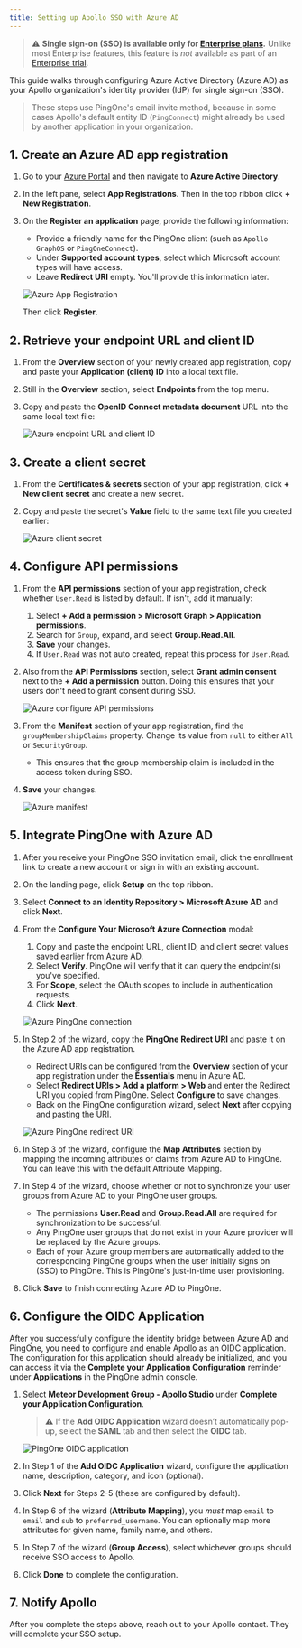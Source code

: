 ```yaml
---
title: Setting up Apollo SSO with Azure AD
---
```


> ⚠️ **Single sign-on (SSO) is available only for [Enterprise plans](https://www.apollographql.com/pricing/).** Unlike most Enterprise features, this feature is _not_ available as part of an [Enterprise trial](../plans/#enterprise-trials).

This guide walks through configuring Azure Active Directory (Azure AD) as your Apollo organization's identity provider (IdP) for single sign-on (SSO).

> These steps use PingOne's email invite method, because in some cases Apollo's default entity ID (`PingConnect`) might already be used by another application in your organization.

## 1. Create an Azure AD app registration

1. Go to your [Azure Portal](http://portal.azure.com/) and then navigate to **Azure Active Directory**.
2. In the left pane, select **App Registrations**. Then in the top ribbon click **+ New Registration**.
3. On the **Register an application** page, provide the following information:
   - Provide a friendly name for the PingOne client (such as `Apollo GraphOS` or `PingOneConnect`).
   - Under **Supported account types**, select which Microsoft account types will have access.
   - Leave **Redirect URI** empty. You'll provide this information later.  
    
    <img
      src="../../img/sso/azure-app-registration.gif"
      alt="Azure App Registration"
      class="screenshot"
    />

    Then click **Register**.

## 2. Retrieve your endpoint URL and client ID

1. From the **Overview** section of your newly created app registration, copy and paste your **Application (client) ID** into a local text file.
2. Still in the **Overview** section, select **Endpoints** from the top menu.
3. Copy and paste the **OpenID Connect metadata document** URL into the same local text file:
  
    <img
      src="../../img/sso/azure-client-id-endpoint.gif"
      alt="Azure endpoint URL and client ID"
      class="screenshot"
    /> 

## 3. Create a client secret 

1. From the **Certificates & secrets** section of your app registration, click **+ New client secret** and create a new secret. 

2. Copy and paste the secret's **Value** field to the same text file you created earlier:

    <img
      src="../../img/sso/azure-client-secret.gif"
      alt="Azure client secret"
      class="screenshot"
    /> 

## 4. Configure API permissions



1. From the **API permissions** section of your app registration, check whether `User.Read` is listed by default. If isn't, add it manually:
   1. Select **+ Add a permission > Microsoft Graph > Application permissions**.
   2. Search for `Group`, expand, and select **Group.Read.All**.
   3. **Save** your changes.
   4. If `User.Read` was not auto created, repeat this process for `User.Read`.

2. Also from the **API Permissions** section, select **Grant admin consent** next to the **+ Add a permission** button. Doing this ensures that your users don't need to grant consent during SSO.

    <img
      src="../../img/sso/azure-configure-api-permissions.gif"
      alt="Azure configure API permissions"
      class="screenshot"
    /> 

3. From the **Manifest** section of your app registration, find the `groupMembershipClaims` property. Change its value from `null` to either `All` or `SecurityGroup`.
    - This ensures that the group membership claim is included in the access token during SSO.
4. **Save** your changes.

    <img
      src="../../img/sso/azure-manifest.png"
      alt="Azure manifest"
      class="screenshot"
    />

## 5. Integrate PingOne with Azure AD

1. After you receive your PingOne SSO invitation email, click the enrollment link to create a new account or sign in with an existing account.
2. On the landing page, click **Setup** on the top ribbon.
3. Select **Connect to an Identity Repository > Microsoft Azure AD** and click **Next**.
4. From the **Configure Your Microsoft Azure Connection** modal:
   1. Copy and paste the endpoint URL, client ID, and client secret values saved earlier from Azure AD.  
   2. Select **Verify**. PingOne will verify that it can query the endpoint(s) you've specified.
   3. For **Scope**, select the OAuth scopes to include in authentication requests.
   4. Click **Next**.

    <img
      src="../../img/sso/azure-pingone-connection.gif"
      alt="Azure PingOne connection"
      class="screenshot"
    /> 

5. In Step 2 of the wizard, copy the **PingOne Redirect URI** and paste it on the Azure AD app registration.
   * Redirect URIs can be configured from the **Overview** section of your app registration under the **Essentials** menu in Azure AD.
   * Select **Redirect URIs > Add a platform > Web** and enter the Redirect URI you copied from PingOne. Select **Configure** to save changes.
   * Back on the PingOne configuration wizard, select **Next** after copying and pasting the URI.

    <img
      src="../../img/sso/azure-pingone-redirect-uri.gif"
      alt="Azure PingOne redirect URI"
      class="screenshot"
    /> 

6. In Step 3 of the wizard, configure the **Map Attributes** section by mapping the incoming attributes or claims from Azure AD to PingOne. You can leave this with the default Attribute Mapping.

7. In Step 4 of the wizard, choose whether or not to synchronize your user groups from Azure AD to your PingOne user groups.
   - The permissions **User.Read** and **Group.Read.All** are required for synchronization to be successful.
   - Any PingOne user groups that do not exist in your Azure provider will be replaced by the Azure groups.
   - Each of your Azure group members are automatically added to the corresponding PingOne groups when the user initially signs on (SSO) to PingOne. This is PingOne's just-in-time user provisioning.

8. Click **Save** to finish connecting Azure AD to PingOne.

## 6. Configure the OIDC Application

After you successfully configure the identity bridge between Azure AD and PingOne, you need to configure and enable Apollo as an OIDC application. The configuration for this application should already be initialized, and you can access it via the **Complete your Application Configuration** reminder under **Applications** in the PingOne admin console.

1. Select **Meteor Development Group - Apollo Studio** under **Complete your Application Configuration**.

    > ⚠️ If the **Add OIDC Application** wizard doesn’t automatically pop-up, select the **SAML** tab and then select the **OIDC** tab.

    <img
      src="../../img/sso/azure-oidc-application.gif"
      alt="PingOne OIDC application"
      class="screenshot"
    />

2. In Step 1 of the **Add OIDC Application** wizard, configure the application name, description, category, and icon (optional).
3. Click **Next** for Steps 2-5 (these are configured by default). 
4. In Step 6 of the wizard (**Attribute Mapping**), you _must_ map `email` to `email` and `sub` to `preferred_username`. You can optionally map more attributes for given name, family name, and others. 
5. In Step 7 of the wizard (**Group Access**), select whichever groups should receive SSO access to Apollo.
6. Click **Done** to complete the configuration.

## 7. Notify Apollo

After you complete the steps above, reach out to your Apollo contact. They will complete your SSO setup.
